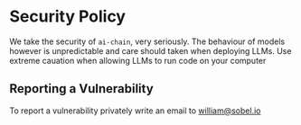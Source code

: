 # Security Policy

We take the security of `ai-chain`, very seriously. The behaviour of models however is unpredictable and care should taken when deploying LLMs. Use extreme cauation when allowing LLMs to run code on your computer

## Reporting a Vulnerability

To report a vulnerability privately write an email to william@sobel.io
